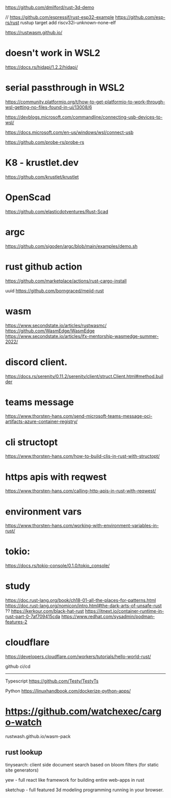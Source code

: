 https://github.com/dmilford/rust-3d-demo

// https://github.com/espressif/rust-esp32-example
https://github.com/esp-rs/rust
rustup target add riscv32i-unknown-none-elf


https://rustwasm.github.io/

# doesn't work in WSL2 
https://docs.rs/hidapi/1.2.2/hidapi/

# serial passthrough in WSL2
https://community.platformio.org/t/how-to-get-platformio-to-work-through-wsl-getting-no-files-found-in-ui/13008/6

https://devblogs.microsoft.com/commandline/connecting-usb-devices-to-wsl/

https://docs.microsoft.com/en-us/windows/wsl/connect-usb

https://github.com/probe-rs/probe-rs


# K8 - krustlet.dev
https://github.com/krustlet/krustlet


# OpenScad
https://github.com/elasticdotventures/Rust-Scad


# argc
https://github.com/sigoden/argc/blob/main/examples/demo.sh


# rust github action
https://github.com/marketplace/actions/rust-cargo-install

uuid
https://github.com/borngraced/meiid-rust

# wasm
https://www.secondstate.io/articles/rustwasmc/
https://github.com/WasmEdge/WasmEdge
https://www.secondstate.io/articles/lfx-mentorship-wasmedge-summer-2022/

# discord client.
https://docs.rs/serenity/0.11.2/serenity/client/struct.Client.html#method.builder

# teams message
https://www.thorsten-hans.com/send-microsoft-teams-message-oci-artifacts-azure-container-registry/

# cli structopt
https://www.thorsten-hans.com/how-to-build-clis-in-rust-with-structopt/

# https apis with reqwest
https://www.thorsten-hans.com/calling-http-apis-in-rust-with-reqwest/

# environment vars
https://www.thorsten-hans.com/working-with-environment-variables-in-rust/

# tokio: 
https://docs.rs/tokio-console/0.1.0/tokio_console/


# study
https://doc.rust-lang.org/book/ch18-01-all-the-places-for-patterns.html
https://doc.rust-lang.org/nomicon/intro.html#the-dark-arts-of-unsafe-rust
?? https://kerkour.com/black-hat-rust
https://itnext.io/container-runtime-in-rust-part-0-7af709415cda
https://www.redhat.com/sysadmin/podman-features-2


# cloudflare
https://developers.cloudflare.com/workers/tutorials/hello-world-rust/



github ci/cd

---

Typescript
https://github.com/Testy/TestyTs

Python
https://linuxhandbook.com/dockerize-python-apps/

# https://github.com/watchexec/cargo-watch


rustwash.github.io/wasm-pack

## rust lookup
tinysearch: client side document search based on bloom filters (for static site generators)

yew - full react like framework for building entire web-apps in rust

sketchup - full featured 3d modeling programming running in your browser.

